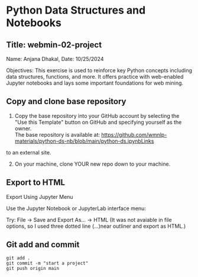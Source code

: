 # Python Data Structures and Notebooks

## Title: webmin-02-project

 Name: Anjana Dhakal, Date: 10/25/2024

Objectives: This exercise is used to reinforce key Python concepts including data structures, functions, and more. It offers practice with web-enabled Jupyter notebooks and lays some important foundations for web mining. 

## Copy and clone base repository 

1. Copy the base repository into your GitHub account by selecting the "Use this Template" button on GitHub and specifying yourself as the owner.  
The base repository is available at:
 https://github.com/wmnlp-materials/python-ds-nb/blob/main/python-ds.ipynbLinks 
 
to an external site.

2. On your machine, clone YOUR new repo down to your machine.

## Export to HTML
Export Using Jupyter Menu

Use the Jupyter Notebook or JupyterLab interface menu:

Try: File -> Save and Export As... -> HTML (It was not avaiable in file options, so I used three dotted line (...)near outliner and export as HTML.)

## Git add and commit
```
git add .
git commit -m "start a project"
git push origin main
```